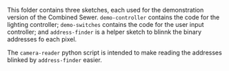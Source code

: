 This folder contains three sketches, each used for the demonstration version of the Combined Sewer. `demo-controller` contains the code for the lighting controller; `demo-switches` contains the code for the user input controller; and `address-finder` is a helper sketch to blinnk the binary addresses fo each pixel.

The `camera-reader` python script is intended to make reading the addresses blinked by `address-finder` easier.
